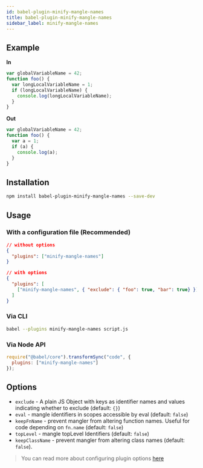 ```yaml
---
id: babel-plugin-minify-mangle-names
title: babel-plugin-minify-mangle-names
sidebar_label: minify-mangle-names
---
```


## Example

**In**

```javascript
var globalVariableName = 42;
function foo() {
  var longLocalVariableName = 1;
  if (longLocalVariableName) {
    console.log(longLocalVariableName);
  }
}
```

**Out**

```javascript
var globalVariableName = 42;
function foo() {
  var a = 1;
  if (a) {
    console.log(a);
  }
}
```

## Installation

```sh
npm install babel-plugin-minify-mangle-names --save-dev
```

## Usage

### With a configuration file (Recommended)

```json
// without options
{
  "plugins": ["minify-mangle-names"]
}
```

```json
// with options
{
  "plugins": [
    ["minify-mangle-names", { "exclude": { "foo": true, "bar": true} }]
  ]
}
```

### Via CLI

```sh
babel --plugins minify-mangle-names script.js
```

### Via Node API

```javascript
require("@babel/core").transformSync("code", {
  plugins: ["minify-mangle-names"]
});
```

## Options

+ `exclude` - A plain JS Object with keys as identifier names and values indicating whether to exclude (default: `{}`)
+ `eval` - mangle identifiers in scopes accessible by eval (default: `false`)
+ `keepFnName` - prevent mangler from altering function names. Useful for code depending on `fn.name` (default: `false`)
+ `topLevel` - mangle topLevel Identifiers (default: `false`)
+ `keepClassName` - prevent mangler from altering class names (default: `false`).

> You can read more about configuring plugin options [here](https://babeljs.io/docs/en/plugins#plugin-options)
